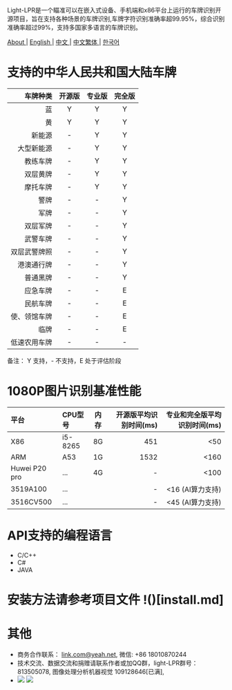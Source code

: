 Light-LPR是一个瞄准可以在嵌入式设备、手机端和x86平台上运行的车牌识别开源项目，旨在支持各种场景的车牌识别,车牌字符识别准确率超99.95%，综合识别准确率超过99%，支持多国家多语言的车牌识别。

 [ About ](README.md) | [ English ](en.md) | [ 中文 ](cn-zh.md) | [ 中文繁体 ](cn-tw.md)| [ 한국어 ](kr.md) 

# 支持的中华人民共和国大陆车牌

| 车牌种类 | 开源版 | 专业版 | 完全版 |
| --------: | :-----: | :----: |  :----: |
| 蓝   |  Y |  Y | Y |
| 黄   |  Y |  Y | Y |
| 新能源   |  - |  Y | Y |
| 大型新能源   |  - |  Y | Y |
| 教练车牌   |  - |  Y | Y |
| 双层黄牌| - | Y | Y |
| 摩托车牌 | - | Y | Y |
| 警牌   |  - |  - | Y|
| 军牌   |  - |  - | Y|
| 双层军牌   |  - |  - |Y |
| 武警车牌   |  - |  - | Y|
| 双层武警牌照   |  - |  - | Y|
| 港澳通行牌 | - | - | Y | 
| 普通黑牌 | - | - | Y |
| 应急车牌 | - | - | E |
| 民航车牌 | - | - | E |
| 使、领馆车牌 | - | - | E |
| 临牌 | - | - | E |
| 低速农用车牌 | - | - | - |

备注： Y 支持，- 不支持，E 处于评估阶段

# 1080P图片识别基准性能

| 平台      | CPU型号    |  内存  | 开源版平均识别时间(ms)   | 专业和完全版平均识别时间(ms) |
| :-------- | :-----    | :----:  | ----:  | ----:  |
| X86  | i5-8265   |  8G    | 451 | <50  |
| ARM  | A53       | 1G    | 1532| <160 |
| Huwei P20 pro| ... | 4G | - |  <100 |
| 3519A100 | ... |  | - |  <16 (AI算力支持) |
| 3516CV500 | ... |  | - |  <45 (AI算力支持) |

# API支持的编程语言
- C/C++
- C#
- JAVA


# 安装方法请参考项目文件 !()[install.md]
# 其他
- 商务合作联系： link.com@yeah.net, 微信: +86 18010870244
- 技术交流、数据交流和捐赠请联系作者或加QQ群，light-LPR群号：813505078, 图像处理分析机器视觉 109128646[已满],
- ![](light-LPR.png) ![](109128646.png) 